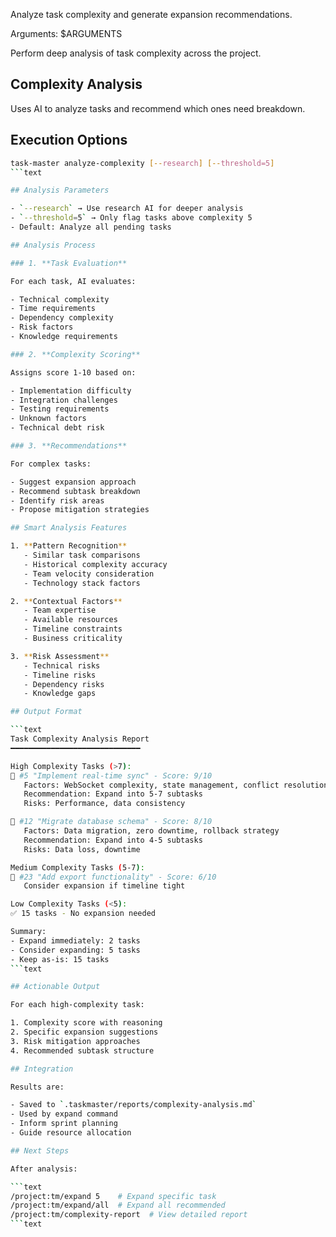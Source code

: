 Analyze task complexity and generate expansion recommendations.

Arguments: $ARGUMENTS

Perform deep analysis of task complexity across the project.

## Complexity Analysis

Uses AI to analyze tasks and recommend which ones need breakdown.

## Execution Options

````bash
task-master analyze-complexity [--research] [--threshold=5]
```text

## Analysis Parameters

- `--research` → Use research AI for deeper analysis
- `--threshold=5` → Only flag tasks above complexity 5
- Default: Analyze all pending tasks

## Analysis Process

### 1. **Task Evaluation**

For each task, AI evaluates:

- Technical complexity
- Time requirements
- Dependency complexity
- Risk factors
- Knowledge requirements

### 2. **Complexity Scoring**

Assigns score 1-10 based on:

- Implementation difficulty
- Integration challenges
- Testing requirements
- Unknown factors
- Technical debt risk

### 3. **Recommendations**

For complex tasks:

- Suggest expansion approach
- Recommend subtask breakdown
- Identify risk areas
- Propose mitigation strategies

## Smart Analysis Features

1. **Pattern Recognition**
   - Similar task comparisons
   - Historical complexity accuracy
   - Team velocity consideration
   - Technology stack factors

2. **Contextual Factors**
   - Team expertise
   - Available resources
   - Timeline constraints
   - Business criticality

3. **Risk Assessment**
   - Technical risks
   - Timeline risks
   - Dependency risks
   - Knowledge gaps

## Output Format

```text
Task Complexity Analysis Report
━━━━━━━━━━━━━━━━━━━━━━━━━━━━━

High Complexity Tasks (>7):
📍 #5 "Implement real-time sync" - Score: 9/10
   Factors: WebSocket complexity, state management, conflict resolution
   Recommendation: Expand into 5-7 subtasks
   Risks: Performance, data consistency

📍 #12 "Migrate database schema" - Score: 8/10
   Factors: Data migration, zero downtime, rollback strategy
   Recommendation: Expand into 4-5 subtasks
   Risks: Data loss, downtime

Medium Complexity Tasks (5-7):
📍 #23 "Add export functionality" - Score: 6/10
   Consider expansion if timeline tight

Low Complexity Tasks (<5):
✅ 15 tasks - No expansion needed

Summary:
- Expand immediately: 2 tasks
- Consider expanding: 5 tasks
- Keep as-is: 15 tasks
```text

## Actionable Output

For each high-complexity task:

1. Complexity score with reasoning
2. Specific expansion suggestions
3. Risk mitigation approaches
4. Recommended subtask structure

## Integration

Results are:

- Saved to `.taskmaster/reports/complexity-analysis.md`
- Used by expand command
- Inform sprint planning
- Guide resource allocation

## Next Steps

After analysis:

```text
/project:tm/expand 5    # Expand specific task
/project:tm/expand/all  # Expand all recommended
/project:tm/complexity-report  # View detailed report
```text
````

